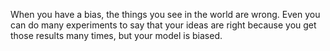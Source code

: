 When you have a bias, the things you see in the world are wrong. Even you can do many experiments to say that your ideas are right because you get those results many times, but your model is biased.  

